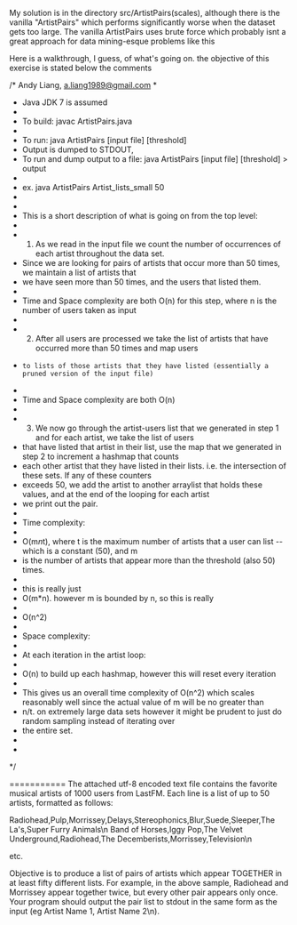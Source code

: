 My solution is in the directory src/ArtistPairs(scales), although there is the vanilla "ArtistPairs" which performs significantly worse when the dataset gets too large.
The vanilla ArtistPairs uses brute force which probably isnt a great approach for data mining-esque problems like this

Here is a walkthrough, I guess, of what's going on. the objective of this exercise is stated below the comments

/* Andy Liang, a.liang1989@gmail.com 
*
* Java JDK 7 is assumed 
*
* To build: javac ArtistPairs.java
*
* To run: java ArtistPairs [input file] [threshold]
* Output is dumped to STDOUT,
* To run and dump output to a file: java ArtistPairs [input file] [threshold] > output
*
* ex. java ArtistPairs Artist_lists_small 50
*
* 
* This is a short description of what is going on from the top level:
* 
* 1) As we read in the input file we count the number of occurrences of each artist throughout the data set.
*   Since we are looking for pairs of artists that occur more than 50 times, we maintain a list of artists that
*   we have seen more than 50 times, and the users that listed them.
* 
* Time and Space complexity are both O(n) for this step, where n is the number of users taken as input
* 
* 2) After all users are processed we take the list of artists that have occurred more than 50 times and map users
*	  to lists of those artists that they have listed (essentially a pruned version of the input file) 
* 
* Time and Space complexity are both O(n)
* 
* 3) We now go through the artist-users list that we generated in step 1 and for each artist, we take the list of users
*   that have listed that artist in their list, use the map that we generated in step 2 to increment a hashmap that counts 
*    each other artist that they have listed in their lists. i.e. the intersection of these sets. If any of these counters
*    exceeds 50, we add the artist to another arraylist that holds these values, and at the end of the looping for each artist
*    we print out the pair.
*    
*   Time complexity: 
* 
* O(m*n*t), where t is the maximum number of artists that a user can list -- which is a constant (50), and m 
* is the number of artists that appear more than the threshold (also 50) times.
* 
*	 this is really just 
*	 O(m*n). however m is bounded by n, so this is really
*
*	 O(n^2)
*	
*  Space complexity:
*  
*  At each iteration in the artist loop:
*  
*  O(n) to build up each hashmap, however this will reset every iteration
*
*	This gives us an overall time complexity of O(n^2) which scales reasonably well since the actual value of m will be no greater than
*	n/t. on extremely large data sets however it might be prudent to just do random sampling instead of iterating over
*  the entire set.
*  
*
*/


===========
The attached utf-8 encoded text file contains the favorite musical artists of 1000 users from LastFM. Each line is a list of up to 50 artists, formatted as follows:

 

Radiohead,Pulp,Morrissey,Delays,Stereophonics,Blur,Suede,Sleeper,The La's,Super Furry Animals\n Band of Horses,Iggy Pop,The Velvet Underground,Radiohead,The Decemberists,Morrissey,Television\n

etc.

 

Objective is to produce a list of pairs of artists which appear TOGETHER in at least fifty different lists. For example, in the above sample, Radiohead and Morrissey appear together twice, but every other pair appears only once. Your program should output the pair list to stdout in the same form as the input (eg Artist Name 1, Artist Name 2\n).
